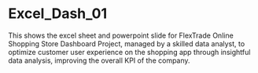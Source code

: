 # Excel_Dash_01
This shows the excel sheet and powerpoint slide for FlexTrade Online Shopping Store Dashboard Project, managed by a skilled data analyst, to optimize customer user experience on the shopping app through insightful data analysis, improving the overall KPI of the company.
